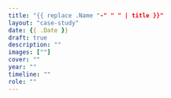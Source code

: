 ```yaml
---
title: "{{ replace .Name "-" " " | title }}"
layout: "case-study"
date: {{ .Date }}
draft: true
description: ""
images: [""]
cover: ""
year: ""
timeline: ""
role: ""
---
```

